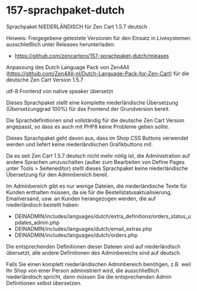 # 157-sprachpaket-dutch
Sprachpaket NIEDERLÄNDISCH für Zen Cart 1.5.7 deutsch 

Hinweis: 
Freigegebene getestete Versionen für den Einsatz in Livesystemen ausschließlich unter Releases herunterladen:
* https://github.com/zencartpro/157-sprachpaket-dutch/releases

Anpassung des Dutch Language Pack von Zen4All
(https://github.com/Zen4All-nl/Dutch-Language-Pack-for-Zen-Cart) 
für die deutsche Zen Cart Version 1.5.7

utf-8
Frontend von native speaker übersetzt 

Dieses Sprachpaket stellt eine komplette niederländische Übersetzung (Übersetzunggrad 100%) für das Frontend der Grundversion bereit. 

Die Sprachdefinitionen sind vollständig für die deutsche Zen Cart Version angepasst, so dass es auch mit PHP8 keine Probleme geben sollte. 

Dieses Sprachpaket geht davon aus, dass im Shop CSS Buttons verwendet werden und liefert keine niederländischen Grafikbuttons mit. 

Da es seit Zen Cart 1.5.7 deutsch nicht mehr nötig ist, die Administration auf andere Sprachen umzuschalten (außer zum Bearbeiten von Define Pages unter Tools > Seiteneditor) stellt dieses Sprachpaket keine niederländische Übersetzung für den Adminbereich bereit.

Im Adminbereich gibt es nur wenige Dateien, die niederländische Texte für Kunden enthalten müssen, da sie für die Bestellstatusaktualisierung, Emailversand, usw. an Kunden herangezogen werden, die auf niederländisch bestellt haben:

* DEINADMIN/includes/languages/dutch/extra_definitions/orders_status_updates_admin.php
* DEINADMIN/includes/languages/dutch/email_extras.php
* DEINADMIN/includes/languages/dutch/orders.php 

Die entsprechenden Definitionen dieser Dateien sind auf niederländisch übersetzt, alle andere Definitionen des Adminbereichs sind auf deutsch.

Falls Sie einen komplett niederländischen Adminbereich benötigen, z.B. weil Ihr Shop von einer Person administriert wird, die ausschließlich niederländisch spricht, dann müssen Sie die entsprechenden Admin Definitionen selbst übersetzen.
